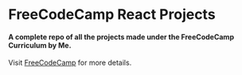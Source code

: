 # FreeCodeCamp React Projects

#### A complete repo of all the projects made under the FreeCodeCamp Curriculum by Me.

Visit [FreeCodeCamp](https://www.freecodecamp.org/map#nested-collapseReact) for more details.

